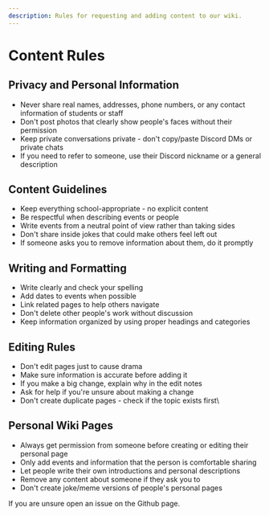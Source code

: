 ```yaml
---
description: Rules for requesting and adding content to our wiki.
---
```


# Content Rules

## Privacy and Personal Information

* Never share real names, addresses, phone numbers, or any contact information of students or staff
* Don't post photos that clearly show people's faces without their permission
* Keep private conversations private - don't copy/paste Discord DMs or private chats
* If you need to refer to someone, use their Discord nickname or a general description

## Content Guidelines

* Keep everything school-appropriate - no explicit content
* Be respectful when describing events or people
* Write events from a neutral point of view rather than taking sides
* Don't share inside jokes that could make others feel left out
* If someone asks you to remove information about them, do it promptly

## Writing and Formatting

* Write clearly and check your spelling
* Add dates to events when possible
* Link related pages to help others navigate
* Don't delete other people's work without discussion
* Keep information organized by using proper headings and categories

## Editing Rules

* Don't edit pages just to cause drama
* Make sure information is accurate before adding it
* If you make a big change, explain why in the edit notes
* Ask for help if you're unsure about making a change
* Don't create duplicate pages - check if the topic exists first\


## Personal Wiki Pages

* Always get permission from someone before creating or editing their personal page
* Only add events and information that the person is comfortable sharing
* Let people write their own introductions and personal descriptions
* Remove any content about someone if they ask you to
* Don't create joke/meme versions of people's personal pages

If you are unsure open an issue on the Github page.
